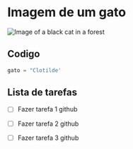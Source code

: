 # Imagem de um gato
![Image of a black cat in a forest](https://encrypted-tbn0.gstatic.com/images?q=tbn:ANd9GcTRJZLKxeXPI110ZgAnZa2CTALjVUugaqc7iMVmkNUahGQgZVILvTm_Yw9G&s=10)
## Codigo
```python
gato = "Clotilde'
```
## Lista de tarefas
- [ ] Fazer tarefa 1 github
- [ ] Fazer tarefa 2 github
- [ ] Fazer tarefa 3 github

